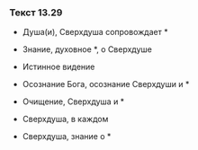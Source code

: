 ### Текст 13.29

- Душа(и), Сверхдуша сопровождает *

- Знание, духовное *, о Сверхдуше

- Истинное видение

- Осознание Бога, осознание Сверхдуши и *

- Очищение, Сверхдуша и *

- Сверхдуша, в каждом

- Сверхдуша, знание о *
	
